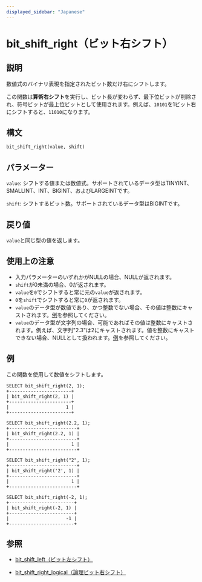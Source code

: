 ```yaml
---
displayed_sidebar: "Japanese"
---
```


# bit_shift_right（ビット右シフト）

## 説明

数値式のバイナリ表現を指定されたビット数だけ右にシフトします。

この関数は**算術右シフト**を実行し、ビット長が変わらず、最下位ビットが削除され、符号ビットが最上位ビットとして使用されます。例えば、`10101`を1ビット右にシフトすると、`11010`になります。

## 構文

```Haskell
bit_shift_right(value, shift)
```

## パラメーター

`value`: シフトする値または数値式。サポートされているデータ型はTINYINT、SMALLINT、INT、BIGINT、およびLARGEINTです。

`shift`: シフトするビット数。サポートされているデータ型はBIGINTです。

## 戻り値

`value`と同じ型の値を返します。

## 使用上の注意

- 入力パラメーターのいずれかがNULLの場合、NULLが返されます。
- `shift`が0未満の場合、0が返されます。
- `value`を`0`でシフトすると常に元の`value`が返されます。
- `0`を`shift`でシフトすると常に`0`が返されます。
- `value`のデータ型が数値であり、かつ整数でない場合、その値は整数にキャストされます。[例](#examples)を参照してください。
- `value`のデータ型が文字列の場合、可能であればその値は整数にキャストされます。例えば、文字列"2.3"は2にキャストされます。値を整数にキャストできない場合、NULLとして扱われます。[例](#examples)を参照してください。

## 例

この関数を使用して数値をシフトします。

```Plain
SELECT bit_shift_right(2, 1);
+-----------------------+
| bit_shift_right(2, 1) |
+-----------------------+
|                     1 |
+-----------------------+

SELECT bit_shift_right(2.2, 1);
+-------------------------+
| bit_shift_right(2.2, 1) |
+-------------------------+
|                       1 |
+-------------------------+

SELECT bit_shift_right("2", 1);
+-------------------------+
| bit_shift_right('2', 1) |
+-------------------------+
|                       1 |
+-------------------------+

SELECT bit_shift_right(-2, 1);
+------------------------+
| bit_shift_right(-2, 1) |
+------------------------+
|                     -1 |
+------------------------+
```

## 参照

- [bit_shift_left（ビット左シフト）](bit_shift_left.md)

- [bit_shift_right_logical（論理ビット右シフト）](bit_shift_right_logical.md)